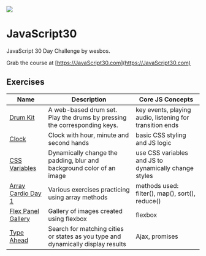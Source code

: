 ![](https://javascript30.com/images/JS3-social-share.png)

# JavaScript30

JavaScript 30 Day Challenge by wesbos.

Grab the course at [https://JavaScript30.com](https://JavaScript30.com)

## Exercises
| Name | Description | Core JS Concepts
| --- | --- | --- |
| [Drum Kit](https://github.com/nikrom17/JavaScript30/tree/master/Drum%20Kit) | A web-based drum set. Play the drums by pressing the corresponding keys.  | key events, playing audio, listening for transition ends
|[Clock](https://github.com/nikrom17/JavaScript30/tree/master/Clock) | Clock with hour, minute and second hands  | basic CSS styling and JS logic |
[CSS Variables](https://github.com/nikrom17/JavaScript30/tree/master/CSS%20Variables) | Dynamically change the padding, blur and background color of an image  | use CSS variables and JS to dynamically change styles |
[Array Cardio Day 1](https://github.com/nikrom17/JavaScript30/tree/master/Array%20Cardio%20Day%201) | Various exercises practicing using array methods | methods used: filter(), map(), sort(), reduce() |
[Flex Panel Gallery](https://github.com/nikrom17/JavaScript30/tree/master/Flex%20Panel%20Gallery) | Gallery of images created using flexbox | flexbox |
[Type Ahead](https://github.com/nikrom17/JavaScript30/tree/master/Type%20Ahead) | Search for matching cities or states as you type and  dynamically display results | Ajax, promises |